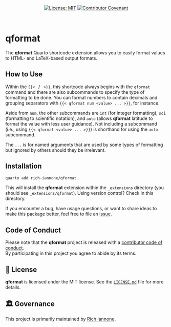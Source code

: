 <div align="center">

<!-- badges: start -->
<a href="https://opensource.org/licenses/MIT"><img src="https://img.shields.io/badge/License-MIT-yellow.svg" alt="License: MIT" /></a>
<a href="https://www.contributor-covenant.org/version/2/0/code_of_conduct/"><img src="https://img.shields.io/badge/Contributor%20Covenant-v2.0%20adopted-ff69b4.svg" alt="Contributor Covenant" /></a>
<!-- badges: end -->
<br />
</div>

# qformat

The **qformat** Quarto shortcode extension allows you to easily format values to HTML- and LaTeX-based output formats.

## How to Use

Within the `{{< ` / ` >}}`, this shortcode always begins with the `qformat` command and there are also subcommands to specify the type of formatting to be done. You can format numbers to contain decimals and grouping separators with `{{< qformat num <value> ... >}}`, for instance.

Aside from `num`, the other subcommands are `int` (for integer formatting), `sci` (formatting to scientific notation), and `auto` (allows **qformat** latitude to format the value with less user guidance). Not including a subcommand (i.e., using `{{< qformat <value> ... >}}`) is shorthand for using the `auto` subcommand.

The `...` is for named arguments that are used by some types of formatting but ignored by others should they be irrelevant.

## Installation

```sh
quarto add rich-iannone/qformat
```

This will install the **qformat** extension within the `_extensions` directory (you should see `_extensions/qformat`). Using version control? Check in this directory.

If you encounter a bug, have usage questions, or want to share ideas to make this package better, feel free to file an [issue](https://github.com/rich-iannone/qformat/issues).

## Code of Conduct

Please note that the **qformat** project is released with a [contributor code of conduct](https://www.contributor-covenant.org/version/2/0/code_of_conduct/).
<br>By participating in this project you agree to abide by its terms.

## 📄 License

**qformat** is licensed under the MIT license.
See the [`LICENSE.md`](LICENSE.md) file for more details.

## 🏛️ Governance

This project is primarily maintained by [Rich Iannone](https://twitter.com/riannone).